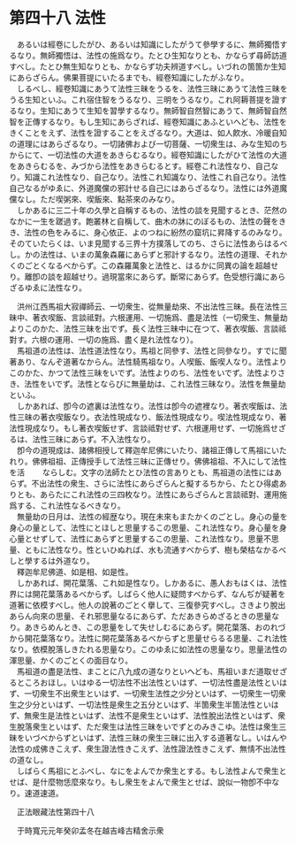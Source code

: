 # 第四十八 法性
　あるいは經卷にしたがひ、あるいは知識にしたがうて參學するに、無師獨悟するなり。無師獨悟は、法性の施爲なり。たとひ生知なりとも、かならず尋師訪道すべし。たとひ無生知なりとも、かならず功夫辨道すべし。いづれの箇箇か生知にあらざらん。佛果菩提にいたるまでも、經卷知識にしたがふなり。  
　しるべし、經卷知識にあうて法性三昧をうるを、法性三昧にあうて法性三昧をうる生知といふ。これ宿住智をうるなり、三明をうるなり。これ阿耨菩提を證するなり。生知にあうて生知を習󠄁學するなり。無師智自然智にあうて、無師智自然智を正傳するなり。もし生知にあらざれば、經卷知識にあふといへども、法性をきくことをえず、法性を證することをえざるなり。大道は、如人飮水、冷暖自知の道理にはあらざるなり。一切諸佛および一切菩薩、一切衆生は、みな生知のちからにて、一切法性の大道をあきらむるなり。經卷知識にしたがひて法性の大道をあきらむるを、みづから法性をあきらむるとす。經卷これ法性なり、自己なり。知識これ法性なり、自己なり。法性これ知識なり、法性これ自己なり。法性自己なるがゆゑに、外道魔儻の邪計せる自己にはあらざるなり。法性には外道魔儻なし。ただ喫粥來、喫飯來、點茶來のみなり。  
　しかあるに三二十年の久學と自稱するもの、法性の談を見聞するとき、茫然のなかに一生を蹉過す。飽󠄁叢林と自稱して、曲木の牀にのぼるもの、法性の聲をきき、法性の色をみるに、身心依正、よのつねに紛然の窟坑に昇降するのみなり。そのていたらくは、いま見聞する三界十方撲落してのち、さらに法性あらはるべし。かの法性は、いまの萬象森羅にあらずと邪計するなり。法性の道理、それかくのごとくなるべからず。この森羅萬象と法性と、はるかに同異の論を超越せり。離卽の談を超越せり。過現當來にあらず。斷常にあらず。色受想行識にあらざるゆゑに法性なり。  
  
　洪州江西馬祖大寂禪師云、一切衆生、從無量劫來、不出法性三昧。長在法性三昧中、著衣喫飯、言談祗對。六根運用、一切施爲、盡是法性（一切衆生、無量劫よりこのかた、法性三昧を出でず。長く法性三昧中に在つて、著衣喫飯、言談祗對す。六根の運用、一切の施爲、盡く是れ法性なり）。  
　馬祖道の法性は、法性道法性なり。馬祖と同參す、法性と同參なり。すでに聞著あり、なんぞ道著なからん。法性騎馬祖なり。人喫飯、飯喫人なり。法性よりこのかた、かつて法性三昧をいでず。法性よりのち、法性をいでず。法性よりさき、法性をいでず。法性とならびに無量劫は、これ法性三昧なり。法性を無量劫といふ。  
　しかあれば、卽今の遮裏は法性なり。法性は卽今の遮裡なり。著衣喫飯は、法性三昧の著衣喫飯なり。衣法性現成なり、飯法性現成なり。喫法性現成なり、著法性現成なり。もし著衣喫飯せず、言談祗對せず、六根運用せず、一切施爲せざるは、法性三昧にあらず。不入法性なり。  
　卽今の道現成は、諸佛相授して釋迦牟尼佛にいたり、諸祖正傳して馬祖にいたれり。佛佛祖祖、正傳授手して法性三昧に正傳せり。佛佛祖祖、不入にして法性を活<img width="16" height="16" src="_crA37Y5.png" border="0"><img width="16" height="16" src="_crA37Y5.png" border="0">ならしむ。文字の法師たとひ法性の言ありとも、馬祖道の法性にはあらず。不出法性の衆生、さらに法性にあらざらんと擬するちから、たとひ得處ありとも、あらたにこれ法性の三四枚なり。法性にあらざらんと言談祗對、運用施爲する、これ法性なるべきなり。  
　無量劫の日月は、法性の經歴なり。現在未來もまたかくのごとし。身心の量を身心の量として、法性にとほしと思量するこの思量、これ法性なり。身心量を身心量とせずして、法性にあらずと思量するこの思量、これ法性なり。思量不思量、ともに法性なり。性といひぬれば、水も流通すべからず、樹も榮枯なかるべしと學するは外道なり。  
　釋迦牟尼佛道、如是相、如是性。  
　しかあれば、開花葉落、これ如是性なり。しかあるに、愚人おもはくは、法性界には開花葉落あるべからず。しばらく他人に疑問すべからず、なんぢが疑著を道著に依模すべし。他人の說著のごとく擧して、三復參究すべし。さきより脫出あらん向來の思量、それ邪思量なるにあらず、ただあきらめざるときの思量なり。あきらめんとき、この思量をして失せしむるにあらず。開花葉落、おのれづから開花葉落なり。法性に開花葉落あるべからずと思量せらるる思量、これ法性なり。依模脫落しきたれる思量なり。このゆゑに如法性の思量なり。思量法性の渾思量、かくのごとくの面目なり。  
　馬祖道の盡是法性、まことに八九成の道なりといへども、馬祖いまだ道取せざるところおほし。いはゆる一切法性不出法性といはず、一切法性盡是法性といはず、一切衆生不出衆生といはず、一切衆生法性之少分といはず、一切衆生一切衆生之少分といはず、一切法性是衆生之五分といはず、半箇衆生半箇法性といはず、無衆生是法性といはず、法性不是衆生といはず、法性脫出法性といはず、衆生脫落衆生といはず、ただ衆生は法性三昧をいでずとのみきこゆ。法性は衆生三昧をいづべからずといはず、法性三昧の衆生三昧に出入する道著なし。いはんや法性の成佛きこえず、衆生證法性きこえず、法性證法性きこえず、無情󠄁不出法性の道なし。  
　しばらく馬祖にとふべし、なにをよんでか衆生とする。もし法性よんで衆生とせば、是什麼物恁麼來なり。もし衆生をよんで衆生とせば、說似一物卽不中なり。速道速道。  
  
　正法眼藏法性第四十八  
  
　于時寬元元年癸卯孟冬在越吉峰古精舍示衆